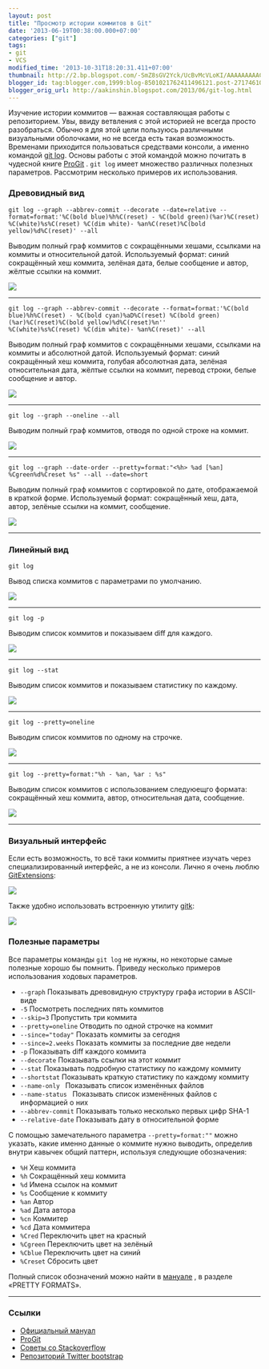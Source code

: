 ```yaml
---
layout: post
title: "Просмотр истории коммитов в Git"
date: '2013-06-19T00:38:00.000+07:00'
categories: ["git"]
tags:
- git
- VCS
modified_time: '2013-10-31T18:20:31.411+07:00'
thumbnail: http://2.bp.blogspot.com/-SmZ8sGV2Yck/UcBvMcVLoKI/AAAAAAAAAC4/MGy2UoQH8gk/s72-c/git1.png
blogger_id: tag:blogger.com,1999:blog-8501021762411496121.post-2717461028428210619
blogger_orig_url: http://aakinshin.blogspot.com/2013/06/git-log.html
---
```


Изучение истории коммитов — важная составляющая работы с репозиторием. Увы, ввиду ветвления с этой историей не всегда просто разобраться. Обычно я для этой цели пользуюсь различными визуальными оболочками, но не всегда есть такая возможность. Временами приходится пользоваться средствами консоли, а именно командой
[git log](https://www.kernel.org/pub/software/scm/git/docs/git-log.html). Основы работы с этой командой можно почитать в чудесной книге
[ProGit](http://git-scm.com/book/ru/%D0%9E%D1%81%D0%BD%D0%BE%D0%B2%D1%8B-Git-%D0%9F%D1%80%D0%BE%D1%81%D0%BC%D0%BE%D1%82%D1%80-%D0%B8%D1%81%D1%82%D0%BE%D1%80%D0%B8%D0%B8-%D0%BA%D0%BE%D0%BC%D0%BC%D0%B8%D1%82%D0%BE%D0%B2)
.
`git log`
имеет множество различных полезных параметров. Рассмотрим несколько примеров их использования.

### Древовидный вид

```
git log --graph --abbrev-commit --decorate --date=relative --format=format:'%C(bold blue)%h%C(reset) - %C(bold green)(%ar)%C(reset) %C(white)%s%C(reset) %C(dim white)- %an%C(reset)%C(bold yellow)%d%C(reset)' --all
```

Выводим полный граф коммитов c сокращёнными хешами, ссылками на коммиты и относительной датой. Используемый формат: синий сокращённый хеш коммита, зелёная дата, белые сообщение и автор, жёлтые ссылки на коммит.

<p class="center">
  <img src="/img/posts/git/log/git-log1.png" />
</p>

<!--more-->

---

```
git log --graph --abbrev-commit --decorate --format=format:'%C(bold blue)%h%C(reset) - %C(bold cyan)%aD%C(reset) %C(bold green)(%ar)%C(reset)%C(bold yellow)%d%C(reset)%n''          %C(white)%s%C(reset) %C(dim white)- %an%C(reset)' --all
```

Выводим полный граф коммитов c сокращёнными хешами, ссылками на коммиты и абсолютной датой. Используемый формат: синий сокращённый хеш коммита, голубая абсолютная дата, зелёная относительная дата, жёлтые ссылки на коммит, перевод строки, белые сообщение и автор.

<p class="center">
  <img src="/img/posts/git/log/git-log2.png" />
</p>

---

```
git log --graph --oneline --all
```

Выводим полный граф коммитов, отводя по одной строке на коммит.

<p class="center">
  <img src="/img/posts/git/log/git-log3.png" />
</p>

---

```
git log --graph --date-order --pretty=format:"<%h> %ad [%an] %Cgreen%d%Creset %s" --all --date=short
```

Выводим полный граф коммитов c сортировкой по дате, отображаемой в краткой форме. Используемый формат: сокращённый хеш, дата, автор, зелёные ссылки на коммит, сообщение.

<p class="center">
  <img src="/img/posts/git/log/git-log4.png" />
</p>

---

### Линейный вид

```
git log
```

Вывод списка коммитов с параметрами по умолчанию.

<p class="center">
  <img src="/img/posts/git/log/git-log5.png" />
</p>

---

```
git log -p
```

Выводим список коммитов и показываем diff для каждого.

<p class="center">
  <img src="/img/posts/git/log/git-log6.png" />
</p>

---

```
git log --stat
```

Выводим список коммитов и показываем статистику по каждому.

<p class="center">
  <img src="/img/posts/git/log/git-log7.png" />
</p>

---

```
git log --pretty=oneline
```

Выводим список коммитов по одному на строчке.

<p class="center">
  <img src="/img/posts/git/log/git-log8.png" />
</p>

---

```
git log --pretty=format:"%h - %an, %ar : %s"
```

Выводим список коммитов с использованием следуюещго формата: сокращённый хеш коммита, автор, относительная дата, сообщение.

<p class="center">
  <img src="/img/posts/git/log/git-log9.png" />
</p>

---

### Визуальный интерфейс

Если есть возможность, то всё таки коммиты приятнее изучать через специализированный интерфейс, а не из консоли. Лично я очень люблю
[GitExtensions](https://code.google.com/p/gitextensions/):

<p class="center">
  <img src="/img/posts/git/log/git-log10.png" />
</p>

Также удобно использовать встроенную утилиту [gitk](https://www.kernel.org/pub/software/scm/git/docs/gitk.html):

<p class="center">
  <img src="/img/posts/git/log/git-log11.png" />
</p>

### Полезные параметры

Все параметры команды `git log` не нужны, но некоторые самые полезные хорошо бы помнить. Приведу несколько примеров использования ходовых параметров.

* `--graph` Показывать древовидную структуру графа истории в ASCII-виде
* `-5` Посмотреть последних пять коммитов
* `--skip=3` Пропустить три коммита
* `--pretty=oneline` Отводить по одной строчке на коммит
* `--since="today"` Показать коммиты за сегодня
* `--since=2.weeks` Показать коммиты за последние две недели
* `-p` Показывать diff каждого коммита
* `--decorate` Показывать ссылки на этот коммит
* `--stat` Показывать подробную статистику по каждому коммиту
* `--shortstat` Показывать краткую статистику по каждому коммиту
* `--name-only ` Показывать список изменённых файлов
* `--name-status ` Показывать список изменённых файлов с информацией о них
* `--abbrev-commit` Показывать только несколько первых цифр SHA-1
* `--relative-date` Показывать дату в относительной форме

C помощью замечательного параметра `--pretty=format:""` можно указать, какие именно данные о коммите нужно выводить, определив внутри кавычек общий паттерн, используя следующие обозначения:

* `%H` Хеш коммита
* `%h` Сокращённый хеш коммита
* `%d` Имена ссылок на коммит
* `%s` Сообщение к коммиту
* `%an` Автор
* `%ad` Дата автора
* `%cn` Коммитер
* `%cd` Дата коммитера
* `%Cred` Переключить цвет на красный
* `%Cgreen` Переключить цвет на зелёный
* `%Cblue` Переключить цвет на синий
* `%Creset` Сбросить цвет

Полный список обозначений можно найти в [мануале](https://www.kernel.org/pub/software/scm/git/docs/git-log.html) , в разделе «PRETTY FORMATS».

---

### Ссылки

* [Официальный мануал](https://www.kernel.org/pub/software/scm/git/docs/git-log.html)
* [ProGit](http://git-scm.com/book/ru/%D0%9E%D1%81%D0%BD%D0%BE%D0%B2%D1%8B-Git-%D0%9F%D1%80%D0%BE%D1%81%D0%BC%D0%BE%D1%82%D1%80-%D0%B8%D1%81%D1%82%D0%BE%D1%80%D0%B8%D0%B8-%D0%BA%D0%BE%D0%BC%D0%BC%D0%B8%D1%82%D0%BE%D0%B2)
* [Советы со Stackoverflow](http://stackoverflow.com/questions/1057564/pretty-git-branch-graphs)
* [Репозиторий Twitter bootstrap](https://github.com/twitter/bootstrap)
